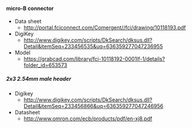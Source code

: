 #### micro-B connector
* Data sheet
  * http://portal.fciconnect.com/Comergent//fci/drawing/10118193.pdf
* DigiKey
  * http://www.digikey.com/scripts/DkSearch/dksus.dll?Detail&itemSeq=233456535&uq=636359277047236955
* Model
  *  https://grabcad.com/library/fci-10118192-0001lf-1/details?folder_id=653573

##### 2x3 2.54mm male header
* Digikey
  * http://www.digikey.com/scripts/DkSearch/dksus.dll?Detail&itemSeq=233456866&uq=636359277047246956
* Datasheet
  * http://www.omron.com/ecb/products/pdf/en-xj8.pdf
